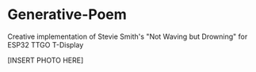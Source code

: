 # Generative-Poem
Creative implementation of Stevie Smith's "Not Waving but Drowning" for ESP32 TTGO T-Display

[INSERT PHOTO HERE]
